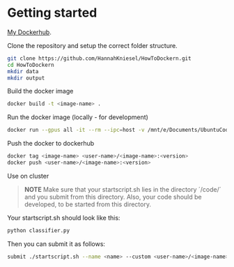 # Getting started
[My Dockerhub](https://hub.docker.com/r/hannahkniesel/docker_gpu/tags).

Clone the repository and setup the correct folder structure.
```bash
git clone https://github.com/HannahKniesel/HowToDockern.git
cd HowToDockern
mkdir data
mkdir output
```

Build the docker image 
```bash
docker build -t <image-name> .
```

Run the docker image (locally - for development)
```bash
docker run --gpus all -it --rm --ipc=host -v /mnt/e/Documents/UbuntuCode/1_DockerTest/HowToDockern/workspace/:/repository/workspace/ --name <container-name> <image-name>
```

Push the docker to dockerhub
```bash
docker tag <image-name> <user-name>/<image-name>:<version>
docker push <user-name>/<image-name>:<version>

```

Use on cluster
> **__NOTE__** Make sure that your startscript.sh lies in the directory ´/code/´ and you submit from this directory. Also, your code should be developed, to be started from this directory.

Your startscript.sh should look like this: 
```bash
python classifier.py

```

Then you can submit it as follows:
```bash
submit ./startscript.sh --name <name> --custom <user-name>/<image-name>:<version>
```
